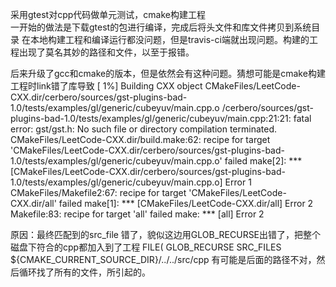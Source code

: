 采用gtest对cpp代码做单元测试，cmake构建工程  
一开始的做法是下载gtest的包进行编译，完成后将头文件和库文件拷贝到系统目录
在本地构建工程和编译运行都没问题，但是travis-ci端就出现问题。构建的工程出现了莫名其妙的路径和文件，以至于报错。  

后来升级了gcc和cmake的版本，但是依然会有这种问题。猜想可能是cmake构建工程时link错了库导致
[  1%] Building CXX object CMakeFiles/LeetCode-CXX.dir/cerbero/sources/gst-plugins-bad-1.0/tests/examples/gl/generic/cubeyuv/main.cpp.o
/cerbero/sources/gst-plugins-bad-1.0/tests/examples/gl/generic/cubeyuv/main.cpp:21:21: fatal error: gst/gst.h: No such file or directory
compilation terminated.
CMakeFiles/LeetCode-CXX.dir/build.make:62: recipe for target 'CMakeFiles/LeetCode-CXX.dir/cerbero/sources/gst-plugins-bad-1.0/tests/examples/gl/generic/cubeyuv/main.cpp.o' failed
make[2]: *** [CMakeFiles/LeetCode-CXX.dir/cerbero/sources/gst-plugins-bad-1.0/tests/examples/gl/generic/cubeyuv/main.cpp.o] Error 1
CMakeFiles/Makefile2:67: recipe for target 'CMakeFiles/LeetCode-CXX.dir/all' failed
make[1]: *** [CMakeFiles/LeetCode-CXX.dir/all] Error 2
Makefile:83: recipe for target 'all' failed
make: *** [all] Error 2

原因：最终匹配到的src_file 错了，貌似这边用GLOB_RECURSE出错了，把整个磁盘下符合的cpp都加入到了工程
FILE( GLOB_RECURSE SRC_FILES ${CMAKE_CURRENT_SOURCE_DIR}/../../src/cpp
有可能是后面的路径不对，然后循环找了所有的文件，所引起的。
